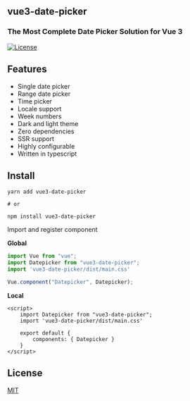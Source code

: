 ## vue3-date-picker


### The Most Complete Date Picker Solution for Vue 3

<a href="https://github.com/roll-ui/roll-ui/blob/main/LICENSE">
    <img src="https://img.shields.io/apm/l/atomic-design-ui.svg" alt="License" />
</a>


## Features

- Single date picker
- Range date picker
- Time picker
- Locale support
- Week numbers
- Dark and light theme
- Zero dependencies
- SSR support
- Highly configurable
- Written in typescript

## Install

```shell
yarn add vue3-date-picker

# or

npm install vue3-date-picker
```

Import and register component

**Global**

```js
import Vue from "vue";
import Datepicker from "vue3-date-picker";
import 'vue3-date-picker/dist/main.css'

Vue.component("Datepicker", Datepicker);
```

**Local**

```vue
<script>
    import Datepicker from "vue3-date-picker";
    import 'vue3-date-picker/dist/main.css'
    
    export default {
        components: { Datepicker }
    }
</script>
```

## License

[MIT](https://github.com/Vuepic/vue3-date-picker/blob/master/LICENSE)